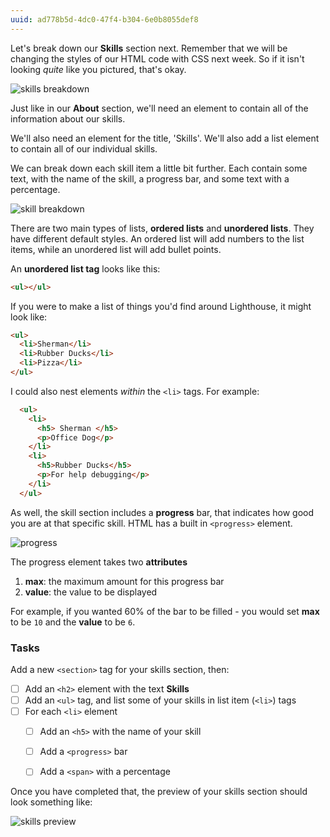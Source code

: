 ```yaml
---
uuid: ad778b5d-4dc0-47f4-b304-6e0b8055def8
---
```


Let's break down our **Skills** section next. Remember that we will be changing
the styles of our HTML code with CSS next week. So if it isn't looking *quite* like you
pictured, that's okay.

![skills breakdown](https://d3vv6lp55qjaqc.cloudfront.net/items/442y1Q1L001Y2m0m3V1M/%5Ba08ec25c1321d4ff1f6c8988fae2e1ce%5D_Image+2017-09-09+at+10.55.59+AM.png)


Just like in our **About** section, we'll need an element to contain all of the information about our skills.

We'll also need an element for the title, 'Skills'. We'll also add a list element to contain all of our individual skills.

We can break down each skill item a little bit further. Each contain some text, with the name of the skill, a progress bar, and some text with a percentage.

![skill breakdown](https://d3vv6lp55qjaqc.cloudfront.net/items/3C3S3h0b103W0X3G0y3b/%5Bcda170b06dbd0cdb52750f04438b0f28%5D_Image+2017-09-09+at+11.01.45+AM.png)

There are two main types of lists, **ordered lists** and **unordered lists**. They have different
default styles. An ordered list will add numbers to the list items, while an unordered list will add bullet points.

An **unordered list tag** looks like this:

```html
<ul></ul>
```

If you were to make a list of things you'd find around Lighthouse, it might look like:

```html
<ul>
  <li>Sherman</li>
  <li>Rubber Ducks</li>
  <li>Pizza</li>
</ul>
```

I could also nest elements *within* the `<li>` tags. For example:

```html
  <ul>
    <li>
      <h5> Sherman </h5>
      <p>Office Dog</p>
    </li>
    <li>
      <h5>Rubber Ducks</h5>
      <p>For help debugging</p>
    </li>
  </ul>
```

As well, the skill section includes a **progress** bar, that indicates how good you are at that specific skill.
HTML has a built in `<progress>` element.

![progress](https://d3vv6lp55qjaqc.cloudfront.net/items/3U0d0a0b3I0w051a0628/Image%202017-09-09%20at%2011.21.01%20AM.png)

The progress element takes two **attributes**
1. **max**: the maximum amount for this progress bar
2. **value**: the value to be displayed

For example, if you wanted 60% of the bar to be filled - you would set **max** to be `10` and the **value** to be `6`.


### Tasks
Add a new `<section>` tag for your skills section, then:
- [ ] Add an `<h2>` element with the text **Skills**
- [ ] Add an `<ul>` tag, and list some of your skills in list item (`<li>`) tags
- [ ] For each `<li>` element
  - [ ] Add an `<h5>` with the name of your skill
  - [ ] Add a `<progress>` bar
  - [ ] Add a `<span>` with a percentage


Once you have completed that, the preview of your skills section should look something like:

![skills preview](https://d3vv6lp55qjaqc.cloudfront.net/items/1f1D440W3n1R0u1J1B1C/Image%202017-09-09%20at%2011.24.57%20AM.png)
